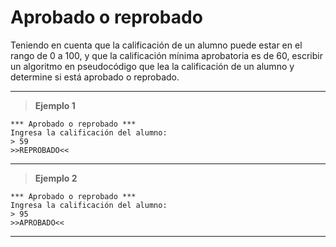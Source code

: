 ﻿# Aprobado o reprobado

Teniendo en cuenta que la calificación de un alumno puede estar en el rango de 0 a 100, y que la calificación 
mínima aprobatoria es de 60, escribir un algoritmo en pseudocódigo que lea la calificación de un alumno y 
determine si está aprobado o reprobado.

---

> **Ejemplo 1**

```
*** Aprobado o reprobado ***
Ingresa la calificación del alumno:
> 59
>>REPROBADO<<
```

---

> **Ejemplo 2**

```
*** Aprobado o reprobado ***
Ingresa la calificación del alumno:
> 95
>>APROBADO<<
```

---
